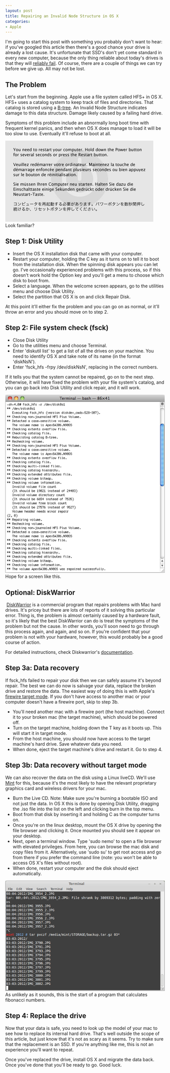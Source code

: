 ```yaml
---
layout: post
title: Repairing an Invalid Node Structure in OS X
categories:
- Apple
---
```


I'm going to start this post with something you probably don't want to hear: if you've googled this article then there's a good chance your drive is already a lost cause. It's unfortunate that SSD's don't yet come standard in every new computer, because the only thing reliable about today's drives is that they will <a href="http://static.usenix.org/event/fast07/tech/full_papers/pinheiro/pinheiro_html/" target="_blank">reliably fail</a>. Of course, there are a couple of things we can try before we give up. All may not be lost.

## The Problem
Let's start from the beginning. Apple use a file system called HFS+ in OS X. HFS+ uses a catalog system to keep track of files and directories. That catalog is stored using a <a href="http://en.wikipedia.org/wiki/B-tree" target="_blank">B-tree</a>. An Invalid Node Structure indicates damage to this data structure. Damage likely caused by a failing hard drive.

Symptoms of this problem include an abnormally long boot time with frequent kernel panics, and then when OS X does manage to load it will be too slow to use. Eventually it'll refuse to boot at all. 

<img src="/assets/images/29.jpg">
<span class="post-caption">Look familiar?</span>

## Step 1: Disk Utility
- Insert the OS X installation disk that came with your computer.
- Restart your computer, holding the C key as it turns on to tell it to boot from the installation disk. When the spinning disk appears you can let go. I've occasionally experienced problems with this process, so if this doesn't work hold the Option key and you'll get a menu to choose which disk to boot from.
- Select a language. When the welcome screen appears, go to the utilities menu and choose Disk Utility.
- Select the partition that OS X is on and click Repair Disk.

At this point it'll either fix the problem and you can go on as normal, or it'll throw an error and you should move on to step 2.

## Step 2: File system check (fsck)
- Close Disk Utility
- Go to the utilities menu and choose Terminal.
- Enter 'diskutil list' to get a list of all the drives on your machine. You need to identify OS X and take note of its name (in the format 'diskNsN').
- Enter 'fsck_hfs -frpy /dev/diskNsN', replacing in the correct numbers.

If it tells you that the system cannot be repaired, go on to the next step. Otherwise, it will have fixed the problem with your file system's catalog, and you can go back into Disk Utility and click repair, and it will work.

<img src="/assets/images/31.png">
<span class="post-caption">Hope for a screen like this.</span>

## Optional: DiskWarrior
&nbsp;<a href="http://www.alsoft.com/diskwarrior/" target="_blank">DiskWarrior</a> is a commercial program that repairs problems with Mac hard drives. It's pricey but there are lots of reports of it solving this particular error. Thing is, the problem is almost certainly caused by a hardware fault, so it's likely that the best DiskWarrior can do is treat the symptoms of the problem but not the cause. In other words, you'll soon need to go through this process again, and again, and so on. If you're confident that your problem is not with your hardware, however, this would probably be a good course of action.

For detailed instructions, check Diskwarrior's <a href="http://www.alsoft.com/DiskWarrior/support.html" target="_blank">documentation</a>.

## Step 3a: Data recovery
If fsck_hfs failed to repair your disk then we can safely assume it's beyond repair. The best we can do now is salvage your data, replace the broken drive and restore the data. The easiest way of doing this is with Apple's <a href="http://support.apple.com/kb/HT1661" target="_blank">firewire target mode</a>. If you don't have access to another mac or your computer doesn't have a firewire port, skip to step 3b.

- You'll need another mac with a firewire port (the host machine). Connect it to your broken mac (the target machine), which should be powered off.
- Turn on the target machine, holding down the T key as it boots up. This will start it in target mode.
- From the host machine, you should now have access to the target machine's hard drive. Save whatever data you need.
- When done, eject the target machine's drive and restart it. Go to step 4.

## Step 3b: Data recovery without target mode
We can also recover the data on the disk using a Linux liveCD. We'll use <a href="http://linuxmint.com/" target="_blank">Mint</a> for this, because it's the most likely to have the relevant proprietary graphics card and wireless drivers for your mac.

- Burn the Live CD. Note: Make sure you're burning a bootable ISO and not just the data. In OS X this is done by opening Disk Utility, dragging the .iso file into the list on the left and clicking burn in the top menu.
- Boot from that disk by inserting it and holding C as the computer turns on.
- Once you're on the linux desktop, mount the OS X drive by opening the file browser and clicking it. Once mounted you should see it appear on your desktop.
- Next, open a terminal window. Type 'sudo nemo' to open a file browser with elevated privileges. From here, you can browse the mac disk and copy files from it. Alternatively, use 'sudo su' to get root access and go from there if you prefer the command line (note: you won't be able to access OS X's files without root).
- When done, restart your computer and the disk should eject automatically.

<img src="/assets/images/32.png">
<span class="post-caption">As unlikely as it sounds, this is the start of a program that calculates fibonacci numbers.</span>

## Step 4: Replace the drive
Now that your data is safe, you need to look up the model of your mac to see how to replace its internal hard drive. That's well outside the scope of this article, but just know that it's not as scary as it seems. Try to make sure that the replacement is an SSD. If you're anything like me, this is not an experience you'll want to repeat.

Once you've replaced the drive, install OS X and migrate the data back. Once you've done that you'll be ready to go. Good luck.